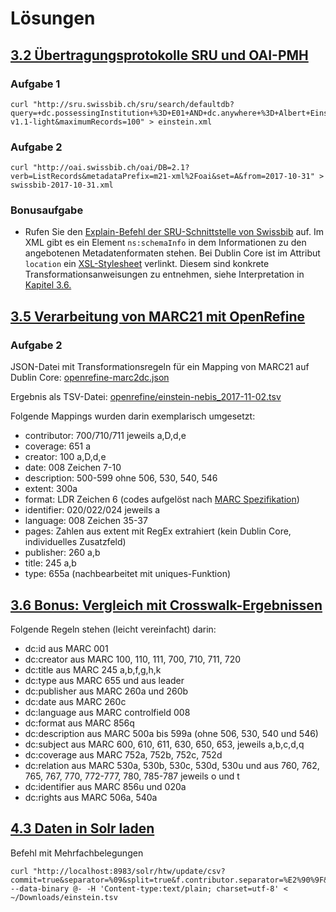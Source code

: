 # Lösungen

## [3.2 Übertragungsprotokolle SRU und OAI-PMH](/kapitel-3/32-ubertragungsprotokolle-sru-und-oai-pmh.md)

### Aufgabe 1

```
curl "http://sru.swissbib.ch/sru/search/defaultdb?query=+dc.possessingInstitution+%3D+E01+AND+dc.anywhere+%3D+Albert+Einstein&operation=searchRetrieve&recordSchema=info%3Asrw%2Fschema%2F1%2Fmarcxml-v1.1-light&maximumRecords=100" > einstein.xml
```

### Aufgabe 2

```
curl "http://oai.swissbib.ch/oai/DB=2.1?verb=ListRecords&metadataPrefix=m21-xml%2Foai&set=A&from=2017-10-31" > swissbib-2017-10-31.xml
```

### Bonusaufgabe

* Rufen Sie den [Explain-Befehl der SRU-Schnittstelle von Swissbib](http://sru.swissbib.ch/sru/explain?operation=explain) auf. Im XML gibt es ein Element `ns:schemaInfo` in dem  Informationen zu den angebotenen Metadatenformaten stehen. Bei Dublin Core ist im Attribut `location` ein [XSL-Stylesheet](http://sru.swissbib.ch/sru/xslfiles/MARC21slim2OAIDC.swissbib.xsl) verlinkt. Diesem sind konkrete Transformationsanweisungen zu entnehmen, siehe Interpretation in [Kapitel 3.6.](/kapitel-3/36-bonus-vergleich-mit-crosswalk-ergebnissen.md)

## [3.5 Verarbeitung von MARC21 mit OpenRefine](/kapitel-3/35-verarbeitung-von-marc21-mit-openrefine.md)

### Aufgabe 2

JSON-Datei mit Transformationsregeln für ein Mapping von MARC21 auf Dublin Core: [openrefine-marc2dc.json](https://raw.githubusercontent.com/felixlohmeier/kurs-bibliotheks-und-archivinformatik/master/openrefine/openrefine-marc2dc.json)

Ergebnis als TSV-Datei: [openrefine/einstein-nebis\_2017-11-02.tsv](https://github.com/felixlohmeier/kurs-bibliotheks-und-archivinformatik/raw/master/openrefine/einstein-nebis_2017-11-02.tsv)

Folgende Mappings wurden darin exemplarisch umgesetzt:

* contributor: 700/710/711 jeweils a,D,d,e
* coverage: 651 a
* creator: 100 a,D,d,e
* date: 008 Zeichen 7-10
* description: 500-599 ohne 506, 530, 540, 546
* extent: 300a
* format: LDR Zeichen 6 \(codes aufgelöst nach [MARC Spezifikation](https://www.loc.gov/marc/bibliographic/bdleader.html)\)
* identifier: 020/022/024 jeweils a
* language: 008 Zeichen 35-37
* pages: Zahlen aus extent mit RegEx extrahiert \(kein Dublin Core, individuelles Zusatzfeld\)
* publisher: 260 a,b
* title: 245 a,b
* type: 655a \(nachbearbeitet mit uniques-Funktion\)

## [3.6 Bonus: Vergleich mit Crosswalk-Ergebnissen](/kapitel-3/36-bonus-vergleich-mit-crosswalk-ergebnissen.md)

Folgende Regeln stehen \(leicht vereinfacht\) darin:

* dc:id aus MARC 001
* dc:creator aus MARC 100, 110, 111, 700, 710, 711, 720
* dc:title aus MARC 245 a,b,f,g,h,k
* dc:type aus MARC 655 und aus leader
* dc:publisher aus MARC 260a und 260b
* dc:date aus MARC 260c
* dc:language aus MARC controlfield 008
* dc:format aus MARC 856q
* dc:description aus MARC 500a bis 599a \(ohne 506, 530, 540 und 546\)
* dc:subject aus MARC 600, 610, 611, 630, 650, 653, jeweils a,b,c,d,q
* dc:coverage aus MARC 752a, 752b, 752c, 752d
* dc:relation aus MARC 530a, 530b, 530c, 530d, 530u und aus 760, 762, 765, 767, 770, 772-777, 780, 785-787  jeweils o und t
* dc:identifier aus MARC 856u und 020a
* dc:rights aus MARC 506a, 540a

## [4.3 Daten in Solr laden](//kapitel-4/43-daten-in-solr-laden.md)

Befehl mit Mehrfachbelegungen

```
curl "http://localhost:8983/solr/htw/update/csv?commit=true&separator=%09&split=true&f.contributor.separator=%E2%90%9F&f.coverage.separator=%E2%90%9F&f.creator.separator=%E2%90%9F&f.date.separator=%E2%90%9F&f.description.separator=%E2%90%9F&f.extent.separator=%E2%90%9F&f.format.separator=%E2%90%9F&f.identifier.separator=%E2%90%9F&f.language.separator=%E2%90%9F&f.pages.separator=%E2%90%9F&f.publisher.separator=%E2%90%9F&f.title.separator=%E2%90%9F&f.type.separator=%E2%90%9F" --data-binary @- -H 'Content-type:text/plain; charset=utf-8' < ~/Downloads/einstein.tsv
```



